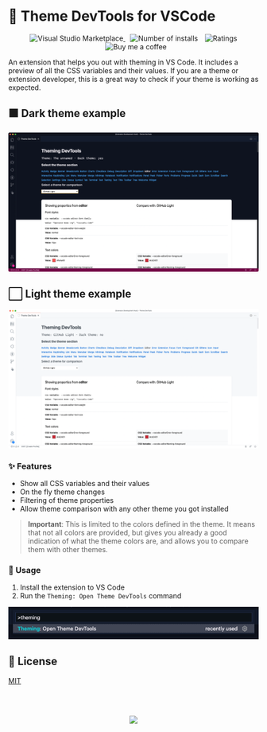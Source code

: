 # 💅 Theme DevTools for VSCode

<p align="center">
  <a href="https://marketplace.visualstudio.com/items?itemName=eliostruyf.vscode-theming-devtools" title="Check it out on the Visual Studio Marketplace">
    <img src="https://vsmarketplacebadge.apphb.com/version/eliostruyf.vscode-theming-devtools.svg" alt="Visual Studio Marketplace" style="display: inline-block" />
  </a>

  <img src="https://vsmarketplacebadge.apphb.com/installs/eliostruyf.vscode-theming-devtools.svg" alt="Number of installs"  style="display: inline-block;margin-left:10px" />
  
  <img src="https://vsmarketplacebadge.apphb.com/rating/eliostruyf.vscode-theming-devtools.svg" alt="Ratings" style="display: inline-block;margin-left:10px" />

  <a href="https://www.buymeacoffee.com/zMeFRy9" title="Buy me a coffee" style="margin-left:10px">
    <img src="https://img.shields.io/badge/Buy%20me%20a%20coffee-€%203-blue?logo=buy-me-a-coffee&style=flat" alt="Buy me a coffee" style="display: inline-block" />
  </a>
</p>

An extension that helps you out with theming in VS Code. It includes a preview of all the CSS variables and their values. If you are a theme or extension developer, this is a great way to check if your theme is working as expected.

## ⬛️ Dark theme example

<p align="center">
  <img src="./assets/dark-theme-v0.0.2.png" alt="Dark theme" style="display: inline-block" />
</p>

## ⬜️ Light theme example

<p align="center">
  <img src="./assets/light-theme-v0.0.2.png" alt="light theme" style="display: inline-block" />
</p>

### ✨ Features

- Show all CSS variables and their values
- On the fly theme changes
- Filtering of theme properties
- Allow theme comparison with any other theme you got installed

> **Important**: This is limited to the colors defined in the theme. It means that not all colors are provided, but gives you already a good indication of what the theme colors are, and allows you to compare them with other themes.

### 🚀 Usage

1. Install the extension to VS Code
2. Run the `Theming: Open Theme DevTools` command

<p align="center">
  <img src="./assets/theme-command.png" alt="Theme command" style="display: inline-block" />
</p>

## 🔑 License

[MIT](./LICENSE)

<br />
<br />

<p align="center">
  <a href="https://visitorbadge.io/status?path=https%3A%2F%2Fgithub.com%2Festruyf%2Fvscode-theming-devtools"><img src="https://api.visitorbadge.io/api/visitors?path=https%3A%2F%2Fgithub.com%2Festruyf%2Fvscode-theming-devtools&countColor=%23263759" /></a>
</p>